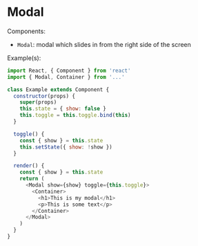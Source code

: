 # Modal

Components:

* `Modal`: modal which slides in from the right side of the screen

Example(s):

```javascript
import React, { Component } from 'react'
import { Modal, Container } from '...'

class Example extends Component {
  constructor(props) {
    super(props)
    this.state = { show: false }
    this.toggle = this.toggle.bind(this)
  }

  toggle() {
    const { show } = this.state
    this.setState({ show: !show })
  }

  render() {
    const { show } = this.state
    return (
      <Modal show={show} toggle={this.toggle}>
        <Container>
          <h1>This is my modal</h1>
          <p>This is some text</p>
        </Container>
      </Modal>
    )
  }
}
```
